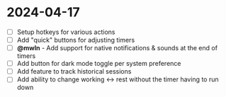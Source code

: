 # 2024-04-17

- [ ] Setup hotkeys for various actions
- [ ] Add "quick" buttons for adjusting timers
- [ ] **@mwln** - Add support for native notifications & sounds at the end of timers
- [ ] Add button for dark mode toggle per system preference
- [ ] Add feature to track historical sessions
- [ ] Add ability to change working <-> rest without the timer having to run down
